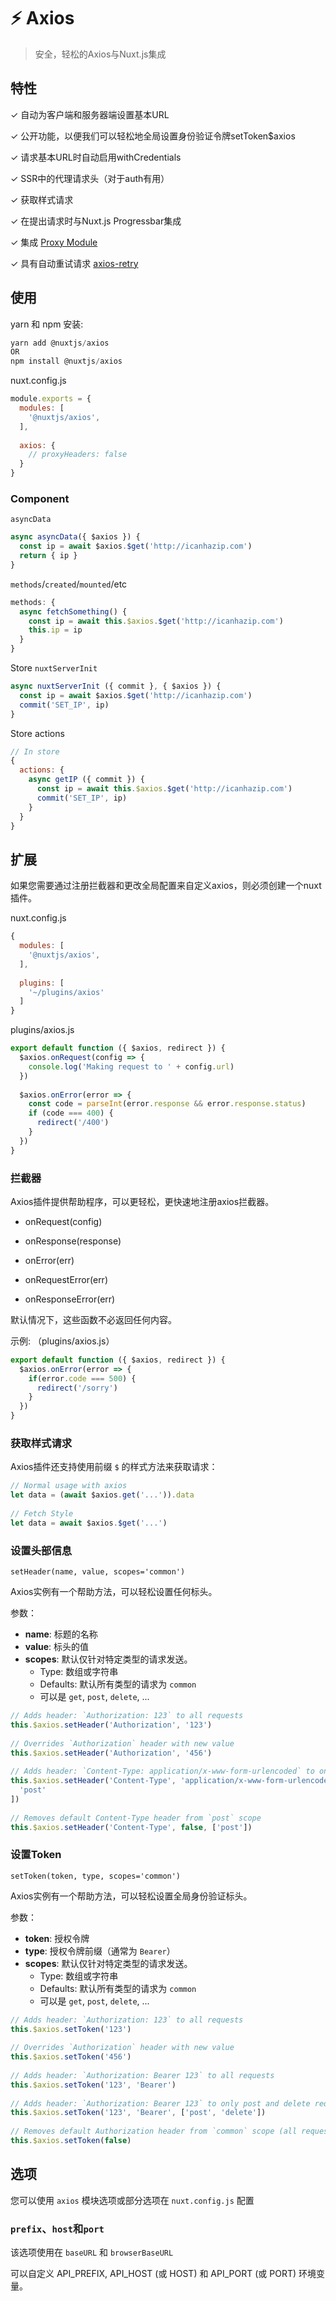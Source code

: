# ⚡ Axios

> 安全，轻松的Axios与Nuxt.js集成

## 特性

✓ 自动为客户端和服务器端设置基本URL

✓ 公开功能，以便我们可以轻松地全局设置身份验证令牌setToken$axios

✓ 请求基本URL时自动启用withCredentials

✓ SSR中的代理请求头（对于auth有用）

✓ 获取样式请求

✓ 在提出请求时与Nuxt.js Progressbar集成

✓ 集成 [Proxy Module](https://github.com/nuxt-community/proxy-module)

✓ 具有自动重试请求 [axios-retry](https://github.com/softonic/axios-retry)

## 使用

yarn 和 npm 安装:

```js
yarn add @nuxtjs/axios
OR
npm install @nuxtjs/axios
```

nuxt.config.js

```js
module.exports = {
  modules: [
    '@nuxtjs/axios',
  ],
​
  axios: {
    // proxyHeaders: false
  }
}
```

### Component

`asyncData`

```js
async asyncData({ $axios }) {
  const ip = await $axios.$get('http://icanhazip.com')
  return { ip }
}
```

`methods`/`created`/`mounted`/etc
```js
methods: {
  async fetchSomething() {
    const ip = await this.$axios.$get('http://icanhazip.com')
    this.ip = ip
  }
}
```

Store `nuxtServerInit`

```js
async nuxtServerInit ({ commit }, { $axios }) {
  const ip = await $axios.$get('http://icanhazip.com')
  commit('SET_IP', ip)
}
```

Store actions

```js
// In store
{
  actions: {
    async getIP ({ commit }) {
      const ip = await this.$axios.$get('http://icanhazip.com')
      commit('SET_IP', ip)
    }
  }
}
```

## 扩展

如果您需要通过注册拦截器和更改全局配置来自定义axios，则必须创建一个nuxt插件。

nuxt.config.js

```js
{
  modules: [
    '@nuxtjs/axios',
  ],
​
  plugins: [
    '~/plugins/axios'
  ]
}
```

plugins/axios.js

```js
export default function ({ $axios, redirect }) {
  $axios.onRequest(config => {
    console.log('Making request to ' + config.url)
  })
​
  $axios.onError(error => {
    const code = parseInt(error.response && error.response.status)
    if (code === 400) {
      redirect('/400')
    }
  })
}
```

### 拦截器

Axios插件提供帮助程序，可以更轻松，更快速地注册axios拦截器。

- onRequest(config)

- onResponse(response)

- onError(err)

- onRequestError(err)

- onResponseError(err)

默认情况下，这些函数不必返回任何内容。

示例: （plugins/axios.js）

```js
export default function ({ $axios, redirect }) {
  $axios.onError(error => {
    if(error.code === 500) {
      redirect('/sorry')
    }
  })
}
```

### 获取样式请求

Axios插件还支持使用前缀 `$` 的样式方法来获取请求：

```js
// Normal usage with axios
let data = (await $axios.get('...')).data
​
// Fetch Style
let data = await $axios.$get('...')
```

### 设置头部信息
`setHeader(name, value, scopes='common')`

Axios实例有一个帮助方法，可以轻松设置任何标头。

参数：

* **name**: 标题的名称
* **value**: 标头的值
* **scopes**: 默认仅针对特定类型的请求发送。
  * Type: 数组或字符串
  * Defaults: 默认所有类型的请求为 `common`
  * 可以是 `get`, `post`, `delete`, ...

```js
// Adds header: `Authorization: 123` to all requests
this.$axios.setHeader('Authorization', '123')
​
// Overrides `Authorization` header with new value
this.$axios.setHeader('Authorization', '456')
​
// Adds header: `Content-Type: application/x-www-form-urlencoded` to only post requests
this.$axios.setHeader('Content-Type', 'application/x-www-form-urlencoded', [
  'post'
])
​
// Removes default Content-Type header from `post` scope
this.$axios.setHeader('Content-Type', false, ['post'])
```

### 设置Token
`setToken(token, type, scopes='common')`

Axios实例有一个帮助方法，可以轻松设置全局身份验证标头。

参数：

* **token**: 授权令牌
* **type**: 授权令牌前缀（通常为 `Bearer`）
* **scopes**: 默认仅针对特定类型的请求发送。
  * Type: 数组或字符串
  * Defaults: 默认所有类型的请求为 `common`
  * 可以是 `get`, `post`, `delete`, ...

```js
// Adds header: `Authorization: 123` to all requests
this.$axios.setToken('123')
​
// Overrides `Authorization` header with new value
this.$axios.setToken('456')
​
// Adds header: `Authorization: Bearer 123` to all requests
this.$axios.setToken('123', 'Bearer')
​
// Adds header: `Authorization: Bearer 123` to only post and delete requests
this.$axios.setToken('123', 'Bearer', ['post', 'delete'])
​
// Removes default Authorization header from `common` scope (all requests)
this.$axios.setToken(false)
```

## 选项

您可以使用 `axios` 模块选项或部分选项在 `nuxt.config.js` 配置

### `prefix`、`host`和`port`

该选项使用在 `baseURL` 和 `browserBaseURL`

可以自定义 API_PREFIX, API_HOST (或 HOST) 和 API_PORT (或 PORT) 环境变量。
